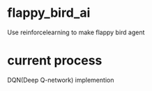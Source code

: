 # flappy_bird_ai
Use reinforcelearning to make flappy bird agent

# current process
DQN(Deep Q-network) implemention

